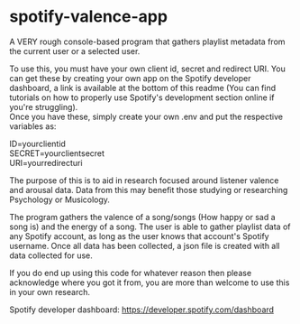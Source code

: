 # spotify-valence-app

A VERY rough console-based program that gathers playlist metadata from the current user or a selected user.

To use this, you must have your own client id, secret and redirect URI. You can get these by creating your own app on the Spotify developer dashboard, a link is available at the bottom of this readme (You can find tutorials on how to properly use Spotify's development section online if you're struggling).<br>Once you have these, simply create your own .env and put the respective variables as:

ID=yourclientid<br>
SECRET=yourclientsecret<br>
URI=yourredirecturi


The purpose of this is to aid in research focused around listener valence and arousal data. Data from this may benefit those studying or researching Psychology or Musicology.

The program gathers the valence of a song/songs (How happy or sad a song is) and the energy of a song. The user is able to gather playlist data of any Spotify account, as long as the user knows that account's Spotify username.
Once all data has been collected, a json file is created with all data collected for use.

If you do end up using this code for whatever reason then please acknowledge where you got it from, you are more than welcome to use this in your own research.


Spotify developer dashboard: https://developer.spotify.com/dashboard
